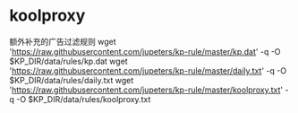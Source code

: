 # koolproxy
额外补充的广告过滤规则
wget 'https://raw.githubusercontent.com/jupeters/kp-rule/master/kp.dat' -q -O $KP_DIR/data/rules/kp.dat
wget 'https://raw.githubusercontent.com/jupeters/kp-rule/master/daily.txt' -q -O $KP_DIR/data/rules/daily.txt
wget 'https://raw.githubusercontent.com/jupeters/kp-rule/master/koolproxy.txt' -q -O $KP_DIR/data/rules/koolproxy.txt
